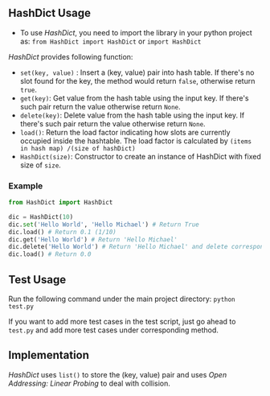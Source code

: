 ## HashDict Usage

- To use *HashDict*, you need to import the library in your python project as: `from HashDict import HashDict` or `import HashDict`

*HashDict* provides following function:

- `set(key, value)` : Insert a (key, value) pair into hash table. If there's no slot found for the key, the method would return `false`, otherwise return `true`.
- `get(key)`: Get value from the hash table using the input key. If there's such pair return the value otherwise return `None`.
- `delete(key)`: Delete value from the hash table using the input key. If there's such pair return the value otherwise return `None`.
- `load()`: Return the load factor indicating how slots are currently occupied inside the hashtable. The load factor is calculated by `(items in hash map) /(size of hashDict)`
- `HashDict(size)`: Constructor to create an instance of HashDict with fixed size of `size`.

### Example

```python
from HashDict import HashDict

dic = HashDict(10)
dic.set('Hello World', 'Hello Michael') # Return True
dic.load() # Return 0.1 (1/10)
dic.get('Hello World') # Return 'Hello Michael'
dic.delete('Hello World') # Return 'Hello Michael' and delete corresponding pair
dic.load() # Return 0.0
```



## Test Usage

Run the following command under the main project directory: `python test.py`

If you want to add more test cases in the test script, just go ahead to `test.py`  and add more test cases under corresponding method.



## Implementation

*HashDict*  uses `list()` to store the (key, value) pair and uses *Open Addressing: Linear Probing* to deal with collision. 